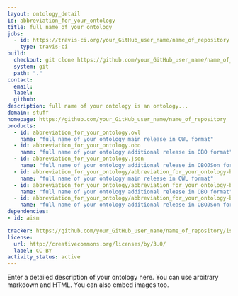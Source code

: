 ```yaml
---
layout: ontology_detail
id: abbreviation_for_your_ontology
title: full name of your ontology
jobs:
  - id: https://travis-ci.org/your_GitHub_user_name/name_of_repository
    type: travis-ci
build:
  checkout: git clone https://github.com/your_GitHub_user_name/name_of_repository.git
  system: git
  path: "."
contact:
  email: 
  label: 
  github: 
description: full name of your ontology is an ontology...
domain: stuff
homepage: https://github.com/your_GitHub_user_name/name_of_repository
products:
  - id: abbreviation_for_your_ontology.owl
    name: "full name of your ontology main release in OWL format"
  - id: abbreviation_for_your_ontology.obo
    name: "full name of your ontology additional release in OBO format"
  - id: abbreviation_for_your_ontology.json
    name: "full name of your ontology additional release in OBOJSon format"
  - id: abbreviation_for_your_ontology/abbreviation_for_your_ontology-base.owl
    name: "full name of your ontology main release in OWL format"
  - id: abbreviation_for_your_ontology/abbreviation_for_your_ontology-base.obo
    name: "full name of your ontology additional release in OBO format"
  - id: abbreviation_for_your_ontology/abbreviation_for_your_ontology-base.json
    name: "full name of your ontology additional release in OBOJSon format"
dependencies:
- id: aism

tracker: https://github.com/your_GitHub_user_name/name_of_repository/issues
license:
  url: http://creativecommons.org/licenses/by/3.0/
  label: CC-BY
activity_status: active
---
```


Enter a detailed description of your ontology here. You can use arbitrary markdown and HTML.
You can also embed images too.

